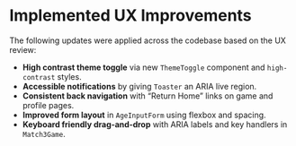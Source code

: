 # Implemented UX Improvements

The following updates were applied across the codebase based on the UX review:

- **High contrast theme toggle** via new `ThemeToggle` component and `high-contrast` styles.
- **Accessible notifications** by giving `Toaster` an ARIA live region.
- **Consistent back navigation** with “Return Home” links on game and profile pages.
- **Improved form layout** in `AgeInputForm` using flexbox and spacing.
- **Keyboard friendly drag‑and‑drop** with ARIA labels and key handlers in `Match3Game`.

